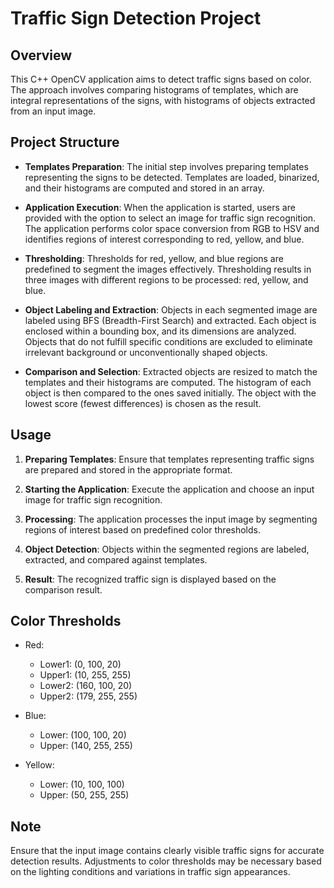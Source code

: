 # Traffic Sign Detection Project

## Overview

This C++ OpenCV application aims to detect traffic signs based on color. The approach involves comparing histograms of templates, which are integral representations of the signs, with histograms of objects extracted from an input image.

## Project Structure

- **Templates Preparation**: The initial step involves preparing templates representing the signs to be detected. Templates are loaded, binarized, and their histograms are computed and stored in an array.

- **Application Execution**: When the application is started, users are provided with the option to select an image for traffic sign recognition. The application performs color space conversion from RGB to HSV and identifies regions of interest corresponding to red, yellow, and blue.

- **Thresholding**: Thresholds for red, yellow, and blue regions are predefined to segment the images effectively. Thresholding results in three images with different regions to be processed: red, yellow, and blue.

- **Object Labeling and Extraction**: Objects in each segmented image are labeled using BFS (Breadth-First Search) and extracted. Each object is enclosed within a bounding box, and its dimensions are analyzed. Objects that do not fulfill specific conditions are excluded to eliminate irrelevant background or unconventionally shaped objects.

- **Comparison and Selection**: Extracted objects are resized to match the templates and their histograms are computed. The histogram of each object is then compared to the ones saved initially. The object with the lowest score (fewest differences) is chosen as the result.

## Usage

1. **Preparing Templates**: Ensure that templates representing traffic signs are prepared and stored in the appropriate format.

2. **Starting the Application**: Execute the application and choose an input image for traffic sign recognition.

3. **Processing**: The application processes the input image by segmenting regions of interest based on predefined color thresholds.

4. **Object Detection**: Objects within the segmented regions are labeled, extracted, and compared against templates.

5. **Result**: The recognized traffic sign is displayed based on the comparison result.

## Color Thresholds

- Red:
  - Lower1: (0, 100, 20)
  - Upper1: (10, 255, 255)
  - Lower2: (160, 100, 20)
  - Upper2: (179, 255, 255)
  
- Blue:
  - Lower: (100, 100, 20)
  - Upper: (140, 255, 255)
  
- Yellow:
  - Lower: (10, 100, 100)
  - Upper: (50, 255, 255)

## Note

Ensure that the input image contains clearly visible traffic signs for accurate detection results. Adjustments to color thresholds may be necessary based on the lighting conditions and variations in traffic sign appearances.
